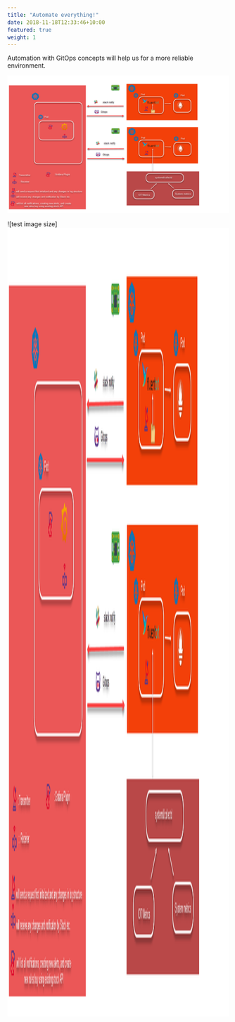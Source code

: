 ```yaml
---
title: "Automate everything!"
date: 2018-11-18T12:33:46+10:00
featured: true
weight: 1
---
```

Automation with GitOps concepts will help us for a more reliable environment.

![Automation Services -fullwidth](/images/automation.png)

![test image size]<img src="/images/automation.png/" width="1400" height="1790">
